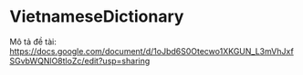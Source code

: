 # VietnameseDictionary

Mô tả đề tài: https://docs.google.com/document/d/1oJbd6S0Otecwo1XKGUN_L3mVhJxfSGvbWQNlO8tloZc/edit?usp=sharing
